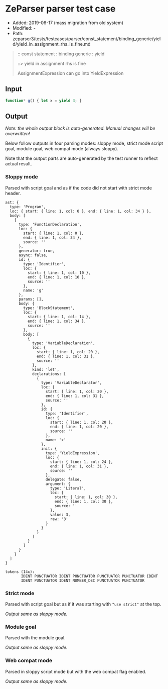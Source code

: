 # ZeParser parser test case

- Added: 2019-06-17 (mass migration from old system)
- Modified: -
- Path: zeparser3/tests/testcases/parser/const_statement/binding_generic/yield/yield_in_assignment_rhs_is_fine.md

> :: const statement : binding generic : yield
>
> ::> yield in assignment rhs is fine
>
> AssignmentExpression can go into YieldExpression

## Input

`````js
function* g() { let x = yield 3; }
`````

## Output

_Note: the whole output block is auto-generated. Manual changes will be overwritten!_

Below follow outputs in four parsing modes: sloppy mode, strict mode script goal, module goal, web compat mode (always sloppy).

Note that the output parts are auto-generated by the test runner to reflect actual result.

### Sloppy mode

Parsed with script goal and as if the code did not start with strict mode header.

`````
ast: {
  type: 'Program',
  loc: { start: { line: 1, col: 0 }, end: { line: 1, col: 34 } },
  body: [
    {
      type: 'FunctionDeclaration',
      loc: {
        start: { line: 1, col: 0 },
        end: { line: 1, col: 34 },
        source: ''
      },
      generator: true,
      async: false,
      id: {
        type: 'Identifier',
        loc: {
          start: { line: 1, col: 10 },
          end: { line: 1, col: 10 },
          source: ''
        },
        name: 'g'
      },
      params: [],
      body: {
        type: 'BlockStatement',
        loc: {
          start: { line: 1, col: 14 },
          end: { line: 1, col: 34 },
          source: ''
        },
        body: [
          {
            type: 'VariableDeclaration',
            loc: {
              start: { line: 1, col: 20 },
              end: { line: 1, col: 31 },
              source: ''
            },
            kind: 'let',
            declarations: [
              {
                type: 'VariableDeclarator',
                loc: {
                  start: { line: 1, col: 20 },
                  end: { line: 1, col: 31 },
                  source: ''
                },
                id: {
                  type: 'Identifier',
                  loc: {
                    start: { line: 1, col: 20 },
                    end: { line: 1, col: 20 },
                    source: ''
                  },
                  name: 'x'
                },
                init: {
                  type: 'YieldExpression',
                  loc: {
                    start: { line: 1, col: 24 },
                    end: { line: 1, col: 31 },
                    source: ''
                  },
                  delegate: false,
                  argument: {
                    type: 'Literal',
                    loc: {
                      start: { line: 1, col: 30 },
                      end: { line: 1, col: 30 },
                      source: ''
                    },
                    value: 3,
                    raw: '3'
                  }
                }
              }
            ]
          }
        ]
      }
    }
  ]
}

tokens (14x):
       IDENT PUNCTUATOR IDENT PUNCTUATOR PUNCTUATOR PUNCTUATOR IDENT
       IDENT PUNCTUATOR IDENT NUMBER_DEC PUNCTUATOR PUNCTUATOR
`````

### Strict mode

Parsed with script goal but as if it was starting with `"use strict"` at the top.

_Output same as sloppy mode._

### Module goal

Parsed with the module goal.

_Output same as sloppy mode._

### Web compat mode

Parsed in sloppy script mode but with the web compat flag enabled.

_Output same as sloppy mode._
